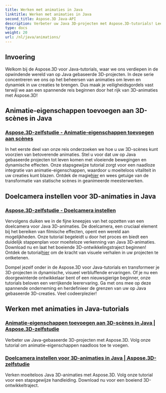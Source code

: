 ```yaml
---
title: Werken met animaties in Java
linktitle: Werken met animaties in Java
second_title: Aspose.3D Java-API
description: Verbeter uw Java 3D-projecten met Aspose.3D-tutorials! Leer animatie-eigenschappen toe te voegen en doelcamera's naadloos in te stellen voor boeiende 3D-ontwikkeling.
type: docs
weight: 20
url: /nl/java/animations/
---
```

## Invoering

Welkom bij de Aspose.3D voor Java-tutorials, waar we ons verdiepen in de opwindende wereld van op Java gebaseerde 3D-projecten. In deze serie concentreren we ons op het beheersen van animaties om leven en dynamiek in uw creaties te brengen. Dus maak je veiligheidsgordels vast terwijl we aan een spannende reis beginnen door het rijk van 3D-animaties met Aspose.3D!

## Animatie-eigenschappen toevoegen aan 3D-scènes in Java

### [Aspose.3D-zelfstudie - Animatie-eigenschappen toevoegen aan scènes](./add-animation-properties-to-scenes/)

 In het eerste deel van onze reis onderzoeken we hoe u uw 3D-scènes kunt voorzien van betoverende animaties. Stel u voor dat uw op Java gebaseerde projecten tot leven komen met vloeiende bewegingen en dynamische effecten. Onze stapsgewijze tutorial zorgt voor een naadloze integratie van animatie-eigenschappen, waardoor u moeiteloos vitaliteit in uw creaties kunt blazen. Ontdek de magie[hier](./add-animation-properties-to-scenes/) en wees getuige van de transformatie van statische scènes in geanimeerde meesterwerken.

## Doelcamera instellen voor 3D-animaties in Java

### [Aspose.3D-zelfstudie - Doelcamera instellen](./set-up-target-camera/)

Vervolgens duiken we in de fijne kneepjes van het opzetten van een doelcamera voor Java 3D-animaties. De doelcamera, een cruciaal element bij het bereiken van filmische effecten, opent een wereld aan mogelijkheden. Onze tutorial begeleidt u door het proces en biedt een duidelijk stappenplan voor moeiteloze verkenning van Java 3D-animaties. Download nu en laat het boeiende 3D-ontwikkelingstraject beginnen! Ontdek de tutorial[hier](./set-up-target-camera/) om de kracht van visuele verhalen in uw projecten te ontketenen.

Dompel jezelf onder in de Aspose.3D voor Java-tutorials en transformeer je 3D-projecten in dynamische, visueel verbluffende ervaringen. Of je nu een doorgewinterde ontwikkelaar bent of een nieuwsgierige beginner, onze tutorials beloven een verrijkende leerervaring. Ga met ons mee op deze spannende onderneming en herdefinieer de grenzen van uw op Java gebaseerde 3D-creaties. Veel codeerplezier!

## Werken met animaties in Java-tutorials
### [Animatie-eigenschappen toevoegen aan 3D-scènes in Java | Aspose.3D-zelfstudie](./add-animation-properties-to-scenes/)
Verbeter uw Java-gebaseerde 3D-projecten met Aspose.3D. Volg onze tutorial om animatie-eigenschappen naadloos toe te voegen.
### [Doelcamera instellen voor 3D-animaties in Java | Aspose.3D-zelfstudie](./set-up-target-camera/)
Verken moeiteloos Java 3D-animaties met Aspose.3D. Volg onze tutorial voor een stapsgewijze handleiding. Download nu voor een boeiend 3D-ontwikkeltraject.